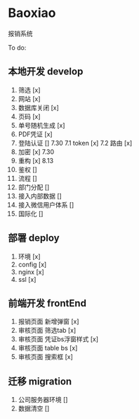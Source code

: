 # Baoxiao

报销系统

To do: 

## 本地开发 develop

1. 筛选 [x]
2. 网站 [x]
3. 数据库关闭 [x]
4. 页码 [x]
5. 单号随机生成 [x]
6. PDF凭证 [x]
7. 登陆认证 [] 7.30
   7.1 token [x]
   7.2 路由 [x]
8. 加密 [x]    7.30
9. 重构 [x]  8.13
10. 鉴权 []   
11. 流程 []
12. 部门分配 [] 
13. 接入内部数据 []
14. 接入微信用户体系 []
15. 国际化 []

## 部署 deploy

1. 环境 [x]
2. config [x]
3. nginx [x]
4. ssl [x]

## 前端开发 frontEnd

1. 报销页面 新增弹窗 [x]
2. 审核页面 筛选tab [x]
3. 审核页面 凭证bs浮窗样式 [x]
4. 审核页面 table bs [x]
5. 审核页面 搜索框 [x]

## 迁移 migration

1. 公司服务器环境 []
2. 数据清空 []
